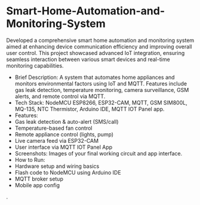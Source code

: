 # Smart-Home-Automation-and-Monitoring-System
Developed a comprehensive smart home automation and monitoring system aimed at enhancing device communication efficiency and improving overall user control. This project showcased advanced IoT integration, ensuring seamless interaction between various smart devices and real-time monitoring capabilities.

- Brief Description: A system that automates home appliances and monitors environmental factors using IoT and MQTT. Features include gas leak detection, temperature   monitoring, camera surveillance, GSM alerts, and remote control via MQTT.
- Tech Stack: NodeMCU ESP8266, ESP32-CAM, MQTT, GSM SIM800L, MQ-135, NTC Thermistor, Arduino IDE, MQTT IOT Panel app.
- Features:
- Gas leak detection & auto-alert (SMS/call)
- Temperature-based fan control
- Remote appliance control (lights, pump)
- Live camera feed via ESP32-CAM
- User interface via MQTT IOT Panel App
- Screenshots: Images of your final working circuit and app interface.
- How to Run:
- Hardware setup and wiring basics
- Flash code to NodeMCU using Arduino IDE
- MQTT broker setup
- Mobile app config

.




